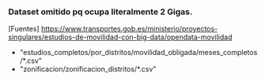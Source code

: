 ### Dataset omitido pq ocupa literalmente 2 Gigas.

[Fuentes]
https://www.transportes.gob.es/ministerio/proyectos-singulares/estudios-de-movilidad-con-big-data/opendata-movilidad

- "estudios_completos/por_distritos/movilidad_obligada/meses_completos/*.csv"
- "zonificacion/zonificacion_distritos/*.csv"

